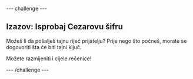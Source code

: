--- challenge ---

## Izazov: Isprobaj Cezarovu šifru

Možeš li da pošalješ tajnu riječ prijatelju? Prije nego što počneš, morate se dogovoriti šta će biti tajni ključ.

Možete razmijeniti i cijele rečenice!

--- /challenge ---